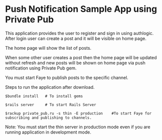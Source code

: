 Push Notification Sample App using Private Pub
======

This application provides the user to register and sign in using authlogic. After login user can create a post and it will be visible on home page.

The home page will show the list of posts.

When some other user creates a post then the home page will be updated without refresh and new posts will be shown on home page via push notification using Private Pub gem.

You must start Faye to publish posts to the specific channel.

Steps to run the application after download.

```
$bundle install   # To install gems
```

```
$rails server     # To start Rails Server
```

```
$rackup private_pub.ru -s thin -E production    #To start Faye for subscribing and publishing to channels.
```

Note: You must start the thin server in production mode even if you are running application in development mode.
